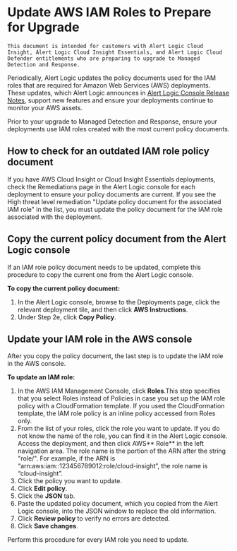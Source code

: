 # Update AWS IAM Roles to Prepare for Upgrade

    This document is intended for customers with Alert Logic Cloud Insight, Alert Logic Cloud Insight Essentials, and Alert Logic Cloud Defender entitlements who are preparing to upgrade to Managed Detection and Response.    
Periodically, Alert Logic updates the policy documents used for the IAM roles that are required for  Amazon Web Services (AWS) deployments. These updates, which Alert Logic announces in [Alert Logic Console Release Notes](../release-notes/alert-logic-console.md), support new features and ensure  your deployments continue to monitor your AWS assets.

Prior to your upgrade to Managed Detection and Response, ensure your deployments use IAM roles created with the most current policy documents.

## How to check for an outdated IAM role policy document

If you have AWS Cloud Insight or Cloud Insight Essentials deployments, check the Remediations page  in the Alert Logic console for each deployment to ensure your policy documents are current.  If you see the High threat level remediation "Update policy document for the associated IAM role" in the list, you must update the policy document for the IAM role associated with the deployment.

## Copy the current policy document from the Alert Logic console

If an IAM role policy document needs to be updated, complete this procedure to copy the current one from the Alert Logic console.

**To copy the current policy document:**

1. In the Alert Logic console, browse to the Deployments page, click the relevant deployment tile, and then click **AWS Instructions**.
2. Under Step 2e, click **Copy Policy**.

## Update your IAM role in the AWS console

After you copy the policy document, the last step is to update the IAM role in the AWS console.

**To update an IAM role:**

1. In the AWS IAM Management Console, click **Roles**.This step specifies that you select Roles instead of Policies in case you set up the IAM role policy with a CloudFormation template. If you used the CloudFormation template, the IAM role policy is an inline policy accessed from Roles only.
2. From the list of your roles, click the role you want to update. If you do not know the name of the role, you can find it in the Alert Logic console. Access the deployment, and then click AWS** Role** in the left navigation area. The role name is the portion of the ARN after the string "role/". For example, if the ARN is “arn:aws:iam::123456789012:role/cloud-insight”, the role name is “cloud-insight”.
3. Click the policy you want to update.
4. Click **Edit policy**.
5. Click the **JSON** tab.
6. Paste the updated policy document, which you copied from the Alert Logic console,   into the JSON window to replace the old information.
7. Click **Review policy** to verify no errors are detected.
8. Click **Save changes**.

Perform this procedure for every IAM role you need to update.
